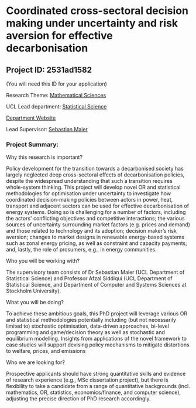 # Coordinated cross-sectoral decision making under uncertainty and risk aversion for effective decarbonisation

## Project ID: **2531ad1582**
(You will need this ID for your application)

Research Theme: [Mathematical Sciences](../themes/mathematical-sciences.md)

UCL Lead department: [Statistical Science](../departments/statistical-science.md)

[Department Website](https://www.ucl.ac.uk/statistics)

Lead Supervisor: [Sebastian Maier](https://profiles.ucl.ac.uk/77978)

### Project Summary:

Why this research is important?

Policy development for the transition towards a decarbonised society has largely neglected deep cross-sectoral effects of decarbonisation policies, despite the widespread understanding that such a transition requires whole-system thinking. This project will develop novel OR and statistical methodologies for optimisation under uncertainty to investigate how coordinated decision-making policies between actors in power, heat, transport and adjacent sectors can be used for effective decarbonisation of energy systems. Doing so is challenging for a number of factors, including the actors' conflicting objectives and competitive interactions; the various sources of uncertainty surrounding market factors (e.g. prices and demand) and those related to technology and its adoption; decision maker’s risk aversion; changes to market designs in renewable energy-based systems such as zonal energy pricing, as well as constraint and capacity payments; and, lastly, the role of prosumers, e.g., in energy communities.

Who you will be working with?

The supervisory team consists of Dr Sebastian Maier (UCL Department of Statistical Science) and Professor Afzal Siddiqui (UCL Department of Statistical Science, and Department of Computer and Systems Sciences at Stockholm University).

What you will be doing?

To achieve these ambitious goals, this PhD project will leverage various OR and statistical methodologies potentially including (but not necessarily limited to) stochastic optimisation, data-driven approaches, bi-level programming and game/decision theory as well as stochastic and equilibrium modelling. Insights from applications of the novel framework to case studies will support devising policy mechanisms to mitigate distortions to welfare, prices, and emissions

Who we are looking for?

Prospective applicants should have strong quantitative skills and evidence of research experience (e.g., MSc dissertation project), but there is flexibility to take a candidate from a range of quantitative backgrounds (incl. mathematics, OR, statistics, economics/finance, and computer science), adjusting the precise direction of PhD research accordingly.
